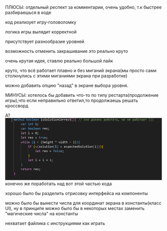 ПЛЮСЫ:
отдельный респект за комментарии, очень удобно, т.к быстрее разбираешься в коде

код реализует игру-головоломку

логика игры вылядит корректной

присутствует разнообразие уровней 

возможность отменить закрашивание это реально круто 

очень крутая идея, ставлю реально большой лайк

круто, что всё работает плавно и без миганий экрана(мы просто сами столкнулись с этими миганиями экрана при разработке)

можно добавить опцию "назад" в экране выбора уровня.

МИНУСЫ:
хотелось бы добавить что-то по типу рестарта(продолжение игры),что если неправильно ответил,то продолжаешь решать кроссворд


А?
![alt text](image.png)
конечно же поработать над вот этой частью кода

хорошо было бы разделить отрисовку интерфейса на компоненты

можно было бы вынести числа для координат экрана в константы(класс UI), ну в принципе можно было бы в некоторых местах заменить "магические числа" на константы

нехватает файлика с инструкциями как играть

